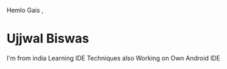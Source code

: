 Hemlo Gais ,
# Ujjwal Biswas 
I'm from india Learning IDE Techniques also Working on Own Android IDE

